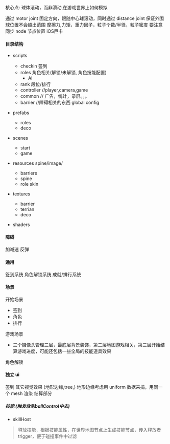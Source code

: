 核心点: 球体滚动，而非滑动,在游戏世界上如何模拟

通过 motor joint 固定方向，跟随中心球滚动，同时通过 distance joint 保证外围球位置不会超出范围
摩擦力,力矩，重力因子，粒子个数/半径，粒子密度
要注意同步 node 节点位置
iOS巨卡

#### 目录结构

- scripts

  - checkin 签到
  - roles 角色相关(解锁/未解锁, 角色技能配置)
    - AI
  - rank 段位/排行
  - controller //player,camera,game
  - common // 广告，统计，录屏。。。
  - barrier //障碍相关的东西
    global
    config

- prefabs

  - roles
  - deco

- scenes

  - start
  - game

- resources spine/image/
  - barriers
  - spine
  - role skin

- textures

  - barrier
  - terrian
  - deco

- shaders


#### 障碍

加减速
反弹

#### 通用

签到系统
角色解锁系统
成就/排行系统

#### 场景

开始场景

- 签到
- 角色
- 排行

游戏场景

- 三个摄像头管理三层，最底层背景装饰，第二层地图游戏相关，第三层开始结算游戏进度，可能还包括一些全局的技能道具效果

角色解锁

#### 独立 ui

签到
其它视觉效果 (地形边缘,tree,)
地形边缘考虑用 uniform 数据来搞，用同一个 mesh 渲染
结算部分

##### 技能 (触发放到ballControl中去)

- skillHost 

> 释放技能，根据技能属性，在世界地图节点上生成技能节点，传入释放者 trigger，便于碰撞事件中过滤


